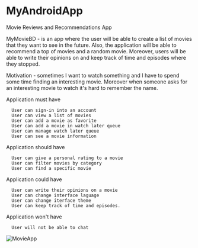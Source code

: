 # MyAndroidApp

Movie Reviews and Recommendations App

  MyMovieBD - is an app where the user will be able to create a list of movies that they want to see in the future. 
Also, the application will be able to recommend a top of movies and a random movie. Moreover, users will be able to write their opinions on and keep track of 
time and episodes where they stopped.

  Motivation - sometimes I want to watch something and I have to spend some time finding an interesting movie. Moreover when someone asks for an interesting movie to watch it's
hard to remember the name.


Application must have

      User can sign-in into an account
      User can view a list of movies
      User can add a movie as favorite
      User can add a movie in watch later queue 
      User can manage watch later queue
      User can see a movie information
  
Application should have

      User can give a personal rating to a movie
      User can filter movies by category
      User can find a specific movie
  
Application could have

      User can write their opinions on a movie
      User can change interface laguage
      User can change iterface theme 
      User can keep track of time and episodes.
      
Application won't have

      User will not be able to chat
     
      
![MovieApp](https://user-images.githubusercontent.com/58509123/111078105-476acb80-84f4-11eb-9464-aafc1f526848.png)
